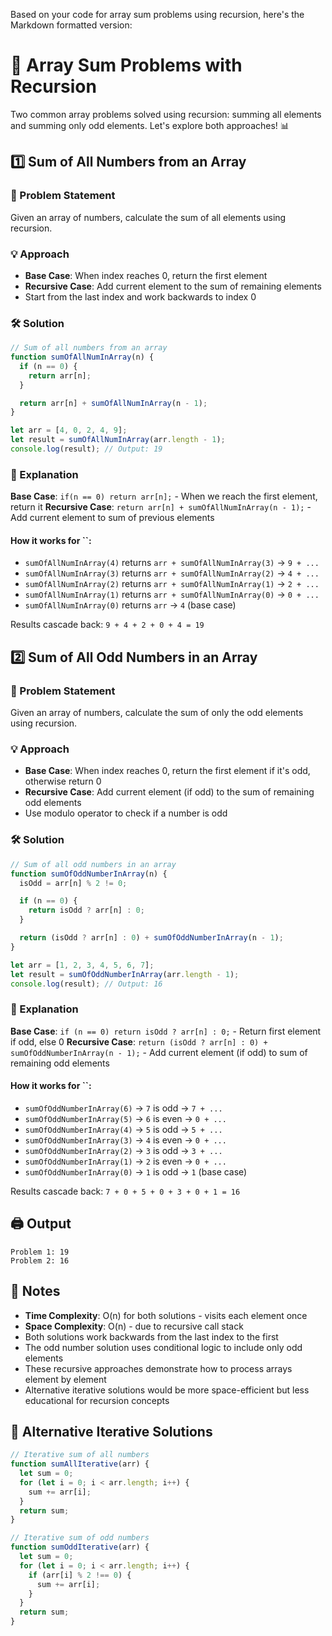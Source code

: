 Based on your code for array sum problems using recursion, here's the Markdown formatted version:

# 🔢 Array Sum Problems with Recursion

Two common array problems solved using recursion: summing all elements and summing only odd elements. Let's explore both approaches! 📊

## 1️⃣ Sum of All Numbers from an Array

### 📝 Problem Statement

Given an array of numbers, calculate the sum of all elements using recursion.

### 💡 Approach

- **Base Case**: When index reaches 0, return the first element
- **Recursive Case**: Add current element to the sum of remaining elements
- Start from the last index and work backwards to index 0

### 🛠️ Solution

```js
// Sum of all numbers from an array
function sumOfAllNumInArray(n) {
  if (n == 0) {
    return arr[n];
  }

  return arr[n] + sumOfAllNumInArray(n - 1);
}

let arr = [4, 0, 2, 4, 9];
let result = sumOfAllNumInArray(arr.length - 1);
console.log(result); // Output: 19
```

### 🧠 Explanation

**Base Case**: `if(n == 0) return arr[n];` - When we reach the first element, return it
**Recursive Case**: `return arr[n] + sumOfAllNumInArray(n - 1);` - Add current element to sum of previous elements

#### How it works for ``:

- `sumOfAllNumInArray(4)` returns `arr + sumOfAllNumInArray(3)` → `9 + ...`
- `sumOfAllNumInArray(3)` returns `arr + sumOfAllNumInArray(2)` → `4 + ...`
- `sumOfAllNumInArray(2)` returns `arr + sumOfAllNumInArray(1)` → `2 + ...`
- `sumOfAllNumInArray(1)` returns `arr + sumOfAllNumInArray(0)` → `0 + ...`
- `sumOfAllNumInArray(0)` returns `arr` → `4` (base case)

Results cascade back: `9 + 4 + 2 + 0 + 4 = 19`

## 2️⃣ Sum of All Odd Numbers in an Array

### 📝 Problem Statement

Given an array of numbers, calculate the sum of only the odd elements using recursion.

### 💡 Approach

- **Base Case**: When index reaches 0, return the first element if it's odd, otherwise return 0
- **Recursive Case**: Add current element (if odd) to the sum of remaining odd elements
- Use modulo operator to check if a number is odd

### 🛠️ Solution

```js
// Sum of all odd numbers in an array
function sumOfOddNumberInArray(n) {
  isOdd = arr[n] % 2 != 0;

  if (n == 0) {
    return isOdd ? arr[n] : 0;
  }

  return (isOdd ? arr[n] : 0) + sumOfOddNumberInArray(n - 1);
}

let arr = [1, 2, 3, 4, 5, 6, 7];
let result = sumOfOddNumberInArray(arr.length - 1);
console.log(result); // Output: 16
```

### 🧠 Explanation

**Base Case**: `if (n == 0) return isOdd ? arr[n] : 0;` - Return first element if odd, else 0
**Recursive Case**: `return (isOdd ? arr[n] : 0) + sumOfOddNumberInArray(n - 1);` - Add current element (if odd) to sum of remaining odd elements

#### How it works for ``:

- `sumOfOddNumberInArray(6)` → `7` is odd → `7 + ...`
- `sumOfOddNumberInArray(5)` → `6` is even → `0 + ...`
- `sumOfOddNumberInArray(4)` → `5` is odd → `5 + ...`
- `sumOfOddNumberInArray(3)` → `4` is even → `0 + ...`
- `sumOfOddNumberInArray(2)` → `3` is odd → `3 + ...`
- `sumOfOddNumberInArray(1)` → `2` is even → `0 + ...`
- `sumOfOddNumberInArray(0)` → `1` is odd → `1` (base case)

Results cascade back: `7 + 0 + 5 + 0 + 3 + 0 + 1 = 16`

## 🖨️ Output

```
Problem 1: 19
Problem 2: 16
```

## 📝 Notes

- **Time Complexity**: O(n) for both solutions - visits each element once
- **Space Complexity**: O(n) - due to recursive call stack
- Both solutions work backwards from the last index to the first
- The odd number solution uses conditional logic to include only odd elements
- These recursive approaches demonstrate how to process arrays element by element
- Alternative iterative solutions would be more space-efficient but less educational for recursion concepts

## 🔄 Alternative Iterative Solutions

```js
// Iterative sum of all numbers
function sumAllIterative(arr) {
  let sum = 0;
  for (let i = 0; i < arr.length; i++) {
    sum += arr[i];
  }
  return sum;
}

// Iterative sum of odd numbers
function sumOddIterative(arr) {
  let sum = 0;
  for (let i = 0; i < arr.length; i++) {
    if (arr[i] % 2 !== 0) {
      sum += arr[i];
    }
  }
  return sum;
}
```
